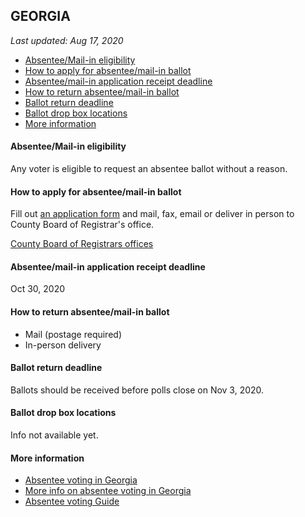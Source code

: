 ## GEORGIA

*Last updated: Aug 17, 2020*

* [Absentee/Mail-in eligibility](#absenteemail-in-eligibility)
* [How to apply for absentee/mail-in ballot](#how-to-apply-for-absenteemail-in-ballot)
* [Absentee/mail-in application receipt deadline](#absenteemail-in-application-receipt-deadline)
* [How to return absentee/mail-in ballot](#how-to-return-absenteemail-in-ballot)
* [Ballot return deadline](#ballot-return-deadline)
* [Ballot drop box locations](#ballot-drop-box-locations)
* [More information](#more-information)


#### Absentee/Mail-in eligibility
Any voter is eligible to request an absentee ballot without a reason.


#### How to apply for absentee/mail-in ballot
Fill out [an application form](http://sos.ga.gov/admin/files/Absentee%20Ballot%20Fillable%20form%20720.pdf) and mail, fax, email or deliver in person to County Board of Registrar's office.

[County Board of Registrars offices](https://elections.sos.ga.gov/Elections/countyregistrars.do)


#### Absentee/mail-in application receipt deadline
Oct 30, 2020

#### How to return absentee/mail-in ballot
* Mail (postage required)
* In-person delivery

#### Ballot return deadline
Ballots should be received before polls close on Nov 3, 2020.

#### Ballot drop box locations
Info not available yet.


#### More information
* [Absentee voting in Georgia](https://sos.ga.gov/index.php/Elections/absentee_voting_in_georgia)
* [More info on absentee voting in Georgia](https://georgia.gov/vote-absentee-ballot)
* [Absentee voting Guide](https://sos.ga.gov/admin/uploads/Absentee_Voting_Guide_20142.pdf)

